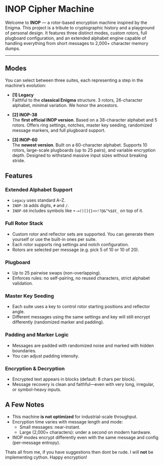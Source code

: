 # INOP Cipher Machine

Welcome to **INOP** — a rotor-based encryption machine inspired by the Enigma. This project is a tribute to cryptographic history and a playground of personal design. It features three distinct modes, custom rotors, full plugboard configuration, and an extended alphabet engine capable of handling everything from short messages to 2,000+ character memory dumps.

---

## Modes

You can select between three suites, each representing a step in the machine’s evolution:

- **[1] Legacy**  
  Faithful to the **classical Enigma** structure. 3 rotors, 26-character alphabet, minimal variation. We honor the ancestors.

- **[2] INOP-38**  
  The **first official INOP version**. Based on a 38-character alphabet and 5 rotors. Offers ring settings, notches, master key seeding, randomized message markers, and full plugboard support.

- **[3] INOP-60**  
  The **newest version**. Built on a 60-character alphabet. Supports 10 rotors, large-scale plugboards (up to 25 pairs), and variable encryption depth. Designed to withstand massive input sizes without breaking stride.


## Features

###  **Extended Alphabet Support**  
  - `Legacy` uses standard A–Z.  
  - `INOP-38` adds digits, `#` and `/`.  
  - `INOP-60` includes symbols like `+-=()[]{}<>!?@&^%$£€_` on top of it.

###  **Full Rotor Stack**  
  - Custom rotor and reflector sets are supported. You can generate them yourself or use the built-in ones per suite.
  - Each rotor supports ring settings and notch configuration.
  - Rotors are selected per message (e.g. pick 5 of 10 or 10 of 20).

###  **Plugboard**  
  - Up to 25 pairwise swaps (non-overlapping).
  - Enforces rules: no self-pairing, no reused characters, strict alphabet validation.

###  **Master Key Seeding**  
  - Each suite uses a key to control rotor starting positions and reflector angle.
  - Different messages using the same settings and key will still encrypt differently (randomized marker and padding).

###  **Padding and Marker Logic**  
  - Messages are padded with randomized noise and marked with hidden boundaries.
  - You can adjust padding intensity.

###  **Encryption & Decryption**  
  - Encrypted text appears in blocks (default: 8 chars per block).
  - Message recovery is clean and faithful—even with very long, irregular, or symbol-heavy inputs.

## A Few Notes

- This machine **is not optimized** for industrial-scale throughput.
- Encryption time varies with message length and mode:
  - Small messages: near-instant.
  - Large (2,000+ characters): under a second on modern hardware.
- INOP modes encrypt differently even with the same message and config (per-message entropy).

Thats all from me, if you have suggestions then dont be rude. I will **not** be implementing cython. Happy encryption!
